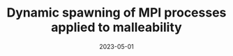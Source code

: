 ---
title: "Dynamic spawning of MPI processes applied to malleability"
collection: publications
permalink: /publication/2023-05-01-Dynamic-spawning-of-MPI-processes-applied-to-malleability
type: "journal"
excerpt: '{ISBN}: pending'
date: 2023-05-01
venue: '<em>International Journal of High Performance Computing Applications</em>(0), pp. 1--25'
paperurl: 'https://doi.org/10.1177/10943420231176527'
citation: ' I. Martín-Álvarez,  J. Aliaga,  M. Castillo,  <strong>S. Iserte</strong>, and  R. Mayo, &quot;Dynamic spawning of MPI processes applied to malleability.&quot; <em>International Journal of High Performance Computing Applications</em>(0), pp. 1--25, May 2023.'
---